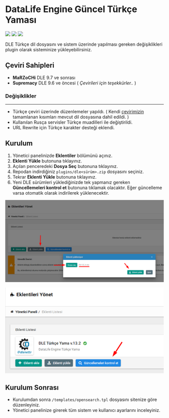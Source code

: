 # DataLife Engine Güncel Türkçe Yaması
<img src="https://img.shields.io/badge/dle-13.2-007dad.svg"> <img src="https://img.shields.io/badge/lang-tr-ce600f.svg"> <img src="https://img.shields.io/badge/license-GNU-60ce0f.svg">

DLE Türkçe dil dosyasını ve sistem üzerinde yapılması gereken değişiklikleri plugin olarak sisteminize yükleyebilirsiniz.

## Çeviri Sahipleri

* **MaRZoCHi** DLE 9.7 ve sonrası
* **Supremacy** DLE 9.6 ve öncesi ( *Çevirileri için teşekkürler..* )

### Değişiklikler
---------
* Türkçe çeviri üzerinde düzenlemeler yapıldı. ( Kendi [çevirimizin](https://github.com/dlenettr/dle-turkce) tamamlanan kısımları mevcut dil dosyasına dahil edildi. )
* Kullanılan Rusça servisler Türkçe muadilleri ile değiştirildi.
* URL Rewrite için Türkçe karakter desteği eklendi.

## Kurulum
1. Yönetici panelinizde **Eklentiler** bölümünü açınız.
2. **Eklenti Yükle** butonuna tıklayınız.
3. Açılan penceredeki **Dosya Seç** butonuna tıklayınız.
4. Repodan indirdiğiniz `plugins/dle<sürüm>.zip` dosyasını seçiniz.
5. Tekrar **Eklenti Yükle** butonuna tıklayınız.
6. Yeni DLE sürümleri yüklediğinizde tek yapmanız gereken **Güncellemeleri kontrol et** butonuna tıklamak olacaktır. Eğer güncelleme varsa otomatik olarak indirilerek yüklenecektir.

![Ekran 1](/docs/screen1.png?raw=true)

![Ekran 2](/docs/screen2.png?raw=true)

## Kurulum Sonrası

* Kurulumdan sonra `/templates/opensearch.tpl` dosyasını sitenize göre düzenleyiniz.
* Yönetici panelinize girerek tüm sistem ve kullanıcı ayarlarını inceleyiniz.
